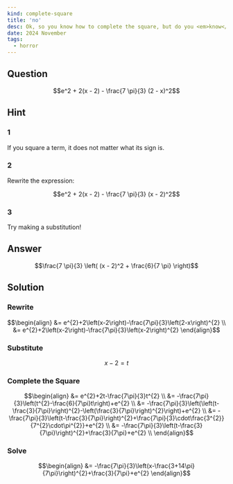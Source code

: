 ```yaml
---
kind: complete-square
title: 'no'
desc: Ok, so you know how to complete the square, but do you <em>know</em> how to complete the square?
date: 2024 November
tags:
  - horror
---
```



## Question
```math
e^2 + 2(x - 2) - \frac{7 \pi}{3} (2 - x)^2
```


## Hint

### 1
If you square a term, it does not matter what its sign is.

### 2
Rewrite the expression:

```math
e^2 + 2(x - 2) - \frac{7 \pi}{3} (x - 2)^2
```

### 3
Try making a substitution!


## Answer

```math
\frac{7 \pi}{3} \left(
  (x - 2)^2 + \frac{6}{7 \pi}
\right)
```


## Solution

### Rewrite
```math
\begin{align}
&= e^{2}+2\left(x-2\right)-\frac{7\pi}{3}\left(2-x\right)^{2}  \\
&= e^{2}+2\left(x-2\right)-\frac{7\pi}{3}\left(x-2\right)^{2}
\end{align}
```

### Substitute
```math
x - 2 = t
```

### Complete the Square
```math
\begin{align}
&= e^{2}+2t-\frac{7\pi}{3}t^{2}  \\
&= -\frac{7\pi}{3}\left(t^{2}-\frac{6}{7\pi}t\right)+e^{2}  \\
&= -\frac{7\pi}{3}\left(\left(t-\frac{3}{7\pi}\right)^{2}-\left(\frac{3}{7\pi}\right)^{2}\right)+e^{2}  \\
&= -\frac{7\pi}{3}\left(t-\frac{3}{7\pi}\right)^{2}+\frac{7\pi}{3}\cdot\frac{3^{2}}{7^{2}\cdot\pi^{2}}+e^{2}  \\
&= -\frac{7\pi}{3}\left(t-\frac{3}{7\pi}\right)^{2}+\frac{3}{7\pi}+e^{2}  \\
\end{align}
```

### Solve
```math
\begin{align}
&= -\frac{7\pi}{3}\left(x-\frac{3+14\pi}{7\pi}\right)^{2}+\frac{3}{7\pi}+e^{2}
\end{align}
```
